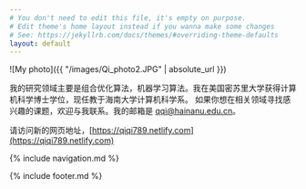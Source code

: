 ```yaml
---
# You don't need to edit this file, it's empty on purpose.
# Edit theme's home layout instead if you wanna make some changes
# See: https://jekyllrb.com/docs/themes/#overriding-theme-defaults
layout: default
---
```


<!-- ![photo](images/Qi_photo2.JPG) -->

![My photo]({{ "/images/Qi_photo2.JPG" | absolute_url }})

我的研究领域主要是组合优化算法，机器学习算法。我在美国密苏里大学获得计算机科学博士学位，现任教于海南大学计算机科学系。
如果你想在相关领域寻找感兴趣的课题，欢迎与我联系。我的邮箱是 qqi@hainanu.edu.cn。

请访问新的网页地址，[https://qiqi789.netlify.com](https://qiqi789.netlify.com)

{% include navigation.md %}

{% include footer.md %}
